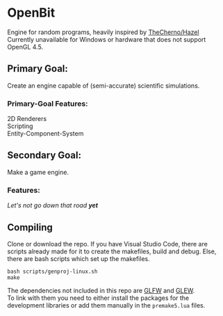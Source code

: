 # OpenBit
Engine for random programs, heavily inspired by [TheCherno/Hazel](https://github.com/TheCherno/Hazel)<br>
Currently unavailable for Windows or hardware that does not support OpenGL 4.5.

## Primary Goal:
Create an engine capable of (semi-accurate) scientific simulations.

### Primary-Goal Features:
2D Renderers<br>
Scripting<br>
Entity-Component-System<br>

## Secondary Goal:
Make a game engine.<br>

### Features:
_Let's not go down that road **yet**_

## Compiling
Clone or download the repo. If you have Visual Studio Code, there are scripts already made for it to create the makefiles, build and debug. Else, there are bash scripts which set up the makefiles.<br>

	bash scripts/genproj-linux.sh
	make

The dependencies not included in this repo are [GLFW](https://www.glfw.org) and [GLEW](glew.sourceforge.net).<br>
To link with them you need to either install the packages for the development libraries or add them manually in the `premake5.lua` files.